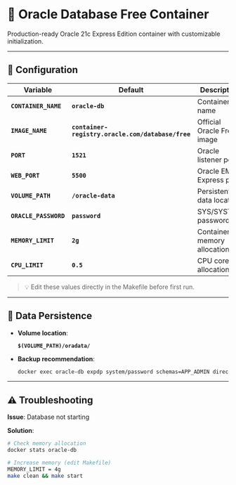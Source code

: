 # **🏦 Oracle Database Free Container**

Production-ready Oracle 21c Express Edition container with customizable initialization.

---

## **🔧 Configuration**

| **Variable** | **Default** | **Description** |
| --- | --- | --- |
| **`CONTAINER_NAME`** | **`oracle-db`** | Container name |
| **`IMAGE_NAME`** | **`container-registry.oracle.com/database/free`** | Official Oracle Free image |
| **`PORT`** | **`1521`** | Oracle listener port |
| **`WEB_PORT`** | **`5500`** | Oracle EM Express port |
| **`VOLUME_PATH`** | **`/oracle-data`** | Persistent data location |
| **`ORACLE_PASSWORD`** | **`password`** | SYS/SYSTEM password |
| **`MEMORY_LIMIT`** | **`2g`** | Container memory allocation |
| **`CPU_LIMIT`** | **`0.5`** | CPU cores allocation |

> 💡 Edit these values directly in the Makefile before first run.
>

---

## **💾 Data Persistence**

- **Volume location**:
    
    **`$(VOLUME_PATH)/oradata/`**
    
- **Backup recommendation**:
    
    ```bash
    docker exec oracle-db expdp system/password schemas=APP_ADMIN directory=DATA_PUMP_DIR dumpfile=backup.dmp
    ```

---

## **⚠️ Troubleshooting**

**Issue**: Database not starting

**Solution**:

```bash
# Check memory allocation
docker stats oracle-db

# Increase memory (edit Makefile)
MEMORY_LIMIT = 4g
make clean && make start
```

